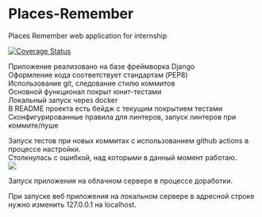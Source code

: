 # Places-Remember
Places Remember web application for internship<br>

[![Coverage Status](https://coveralls.io/repos/github/sonyasergeevass/Places-Remember/badge.svg)](https://coveralls.io/github/sonyasergeevass/Places-Remember)

Приложение реализовано на базе фреймворка Django<br>
Оформление кода соответствует стандартам (PEP8)<br>
Использование git, следование стилю коммитов<br>
Основной функционал покрыт юнит-тестами<br>
Локальный запуск через docker<br>
В README проекта есть бейдж с текущим покрытием тестами<br>
Сконфигурированные правила для линтеров, запуск линтеров при коммите/пуше


Запуск тестов при новых коммитах с использованием github actions в процессе настройки.<br>
Столкнулась с ошибкой, над которыми в данный момент работаю.<br>
<img src="https://vk.com/photo338646732_457252388?access_key=2ea8884752c233e5f4">


Запуск приложения на облачном сервере в процессе доработки.<br>

При запуске веб приложения на локальном сервере в адресной строке нужно изменить 127.0.0.1 на localhost.<br>
 
 


 

